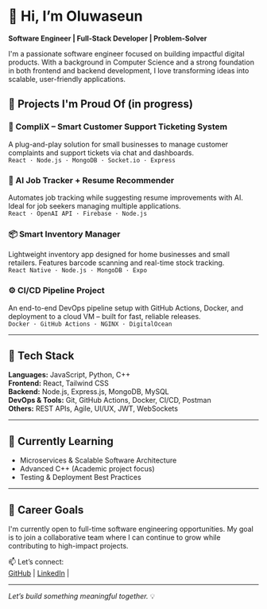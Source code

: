 # 👋 Hi, I’m Oluwaseun  
**Software Engineer | Full-Stack Developer | Problem-Solver**

I'm a passionate software engineer focused on building impactful digital products. With a background in Computer Science and a strong foundation in both frontend and backend development, I love transforming ideas into scalable, user-friendly applications.

## 🚀 Projects I'm Proud Of  (in progress)

### 🔧 CompliX – Smart Customer Support Ticketing System  
A plug-and-play solution for small businesses to manage customer complaints and support tickets via chat and dashboards.  
`React · Node.js · MongoDB · Socket.io · Express`

### 🤖 AI Job Tracker + Resume Recommender  
Automates job tracking while suggesting resume improvements with AI. Ideal for job seekers managing multiple applications.  
`React · OpenAI API · Firebase · Node.js`

### 📦 Smart Inventory Manager  
Lightweight inventory app designed for home businesses and small retailers. Features barcode scanning and real-time stock tracking.  
`React Native · Node.js · MongoDB · Expo`

### ⚙️ CI/CD Pipeline Project  
An end-to-end DevOps pipeline setup with GitHub Actions, Docker, and deployment to a cloud VM – built for fast, reliable releases.  
`Docker · GitHub Actions · NGINX · DigitalOcean`

---

## 💼 Tech Stack  
**Languages:** JavaScript, Python, C++  
**Frontend:** React, Tailwind CSS  
**Backend:** Node.js, Express.js, MongoDB, MySQL  
**DevOps & Tools:** Git, GitHub Actions, Docker, CI/CD, Postman  
**Others:** REST APIs, Agile, UI/UX, JWT, WebSockets

---

## 🌱 Currently Learning  
- Microservices & Scalable Software Architecture  
- Advanced C++ (Academic project focus)  
- Testing & Deployment Best Practices

---

## 🎯 Career Goals  
I'm currently open to full-time software engineering opportunities. My goal is to join a collaborative team where I can continue to grow while contributing to high-impact projects.

📫 Let’s connect:  
[GitHub](https://github.com/DevOluwaseun) | [LinkedIn](https://www.linkedin.com/in/your-profile) |

---

*Let’s build something meaningful together.* 💡
